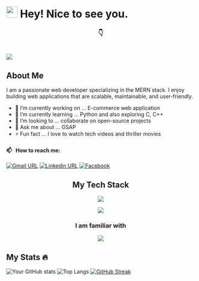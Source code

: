<h1>
  <img src="https://emojis.slackmojis.com/emojis/images/1531849430/4246/blob-sunglasses.gif?1531849430" width="30"/> Hey! Nice to see you.
</h1>
  
<h3 align="center">
  👇
</h3>
<h1>
  <img src="https://i.ibb.co/jLPbHG2/mern.jpg"/>
</h1>

## About Me

I am a passionate web developer specializing in the MERN stack. I enjoy building web applications that are scalable, maintainable, and user-friendly. 

- 🔭 I’m currently working on ... E-commerce web application
- 🌱 I’m currently learning ... Python and also exploring C, C++
- 👯 I’m looking to ... collaborate on open-source projects
- 💬 Ask me about ... GSAP
- ⚡ Fun fact ... I love to watch tech videos and thriller movies

#### 📫 &nbsp; How to reach me:
[![Gmail URL](https://img.shields.io/badge/social--badge?style=social&label=email&logo=gmail)](mailto:developernihar@gmail.com)
[![Linkedin URL](https://img.shields.io/badge/social--badge?style=social&label=linkedin&logo=linkedin)](https://www.linkedin.com/in/developer-nihar/)
[![Facebook](https://img.shields.io/badge/social--badge?style=social&label=Facebook&logo=facebook)](https://www.facebook.com/niharmondal.01/)



<h2 align="center">My Tech Stack </h2>
<p align="center">
  <a href="https://skillicons.dev">
    <img src="https://skillicons.dev/icons?i=js,ts,html,css,tailwind,bootstrap,react,nextjs,redux," />
  </a>
</p>
<p align="center">
  <a href="https://skillicons.dev">
    <img src="https://skillicons.dev/icons?i=materialui,firebase,nodejs,express,prisma,mongodb,postgres,graphql,git,github" />
  </a>
</p>

<h3 align="center">I am familiar with</h3>
<p align="center">
  <a href="https://skillicons.dev">
    <img src="https://skillicons.dev/icons?i=py,c,cpp" />
  </a>
</p>

## My Stats 🔥
![Your GitHub stats](http://github-profile-summary-cards.vercel.app/api/cards/profile-details?username=NiharMondal&theme=radical)
![Top Langs](https://github-readme-stats.vercel.app/api/top-langs/?username=NiharMondal&layout=compact&theme=radical)
[![GitHub Streak](https://streak-stats.demolab.com?user=NiharMondal)](https://git.io/streak-stats)


